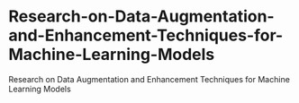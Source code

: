 # Research-on-Data-Augmentation-and-Enhancement-Techniques-for-Machine-Learning-Models
Research on Data Augmentation and Enhancement Techniques for Machine Learning Models
